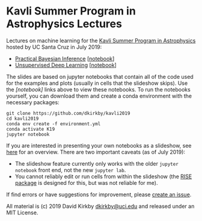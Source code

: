 # Kavli Summer Program in Astrophysics Lectures

Lectures on machine learning for the [Kavli Summer Program in Astrophysics](https://kspa.soe.ucsc.edu/) hosted by UC Santa Cruz in July 2019:
 - [Practical Bayesian Inference](https://nbviewer.jupyter.org/format/slides/github/dkirkby/kavli2019/blob/master/Lecture1.ipynb#/) [[notebook](https://nbviewer.jupyter.org/github/dkirkby/kavli2019/blob/master/Lecture1.ipynb)]
 - [Unsupervised Deep Learning](https://nbviewer.jupyter.org/format/slides/github/dkirkby/kavli2019/blob/master/Lecture2.ipynb#/) [[notebook](https://nbviewer.jupyter.org/github/dkirkby/kavli2019/blob/master/Lecture2.ipynb)]

The slides are based on jupyter notebooks that contain all of the code used for the examples and plots (usually in cells that the slideshow skips).  Use the *[notebook]* links above to view these notebooks. To run the notebooks yourself, you can download them and create a conda environment with the necessary packages:
```
git clone https://github.com/dkirkby/kavli2019
cd kavli2019
conda env create -f environment.yml
conda activate K19
jupyter notebook
```

If you are interested in presenting your own notebooks as a slideshow, see [here](https://medium.com/@mjspeck/presenting-code-using-jupyter-notebook-slides-a8a3c3b59d67) for an overview.  There are two important caveats (as of July 2019):
 - The slideshow feature currently only works with the older `jupyter notebook` front end, not the new `jupyter lab`.
 - You cannot reliably edit or run cells from within the slideshow (the [RISE package](https://github.com/damianavila/RISE) is designed for this, but was not reliable for me).

If find errors or have suggestions for improvement, please [create an issue](https://github.com/dkirkby/kavli2019/issues/new).

 All material is (c) 2019 David Kirkby <dkirkby@uci.edu> and released under an MIT License.